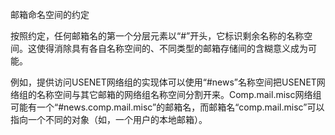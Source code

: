 
邮箱命名空间的约定

按照约定，任何邮箱名的第一个分层元素以“#”开头，它标识剩余名称的名称空间。这使得消除具有各自名称空间的、不同类型的邮箱存储间的含糊意义成为可能。

例如，提供访问USENET网络组的实现体可以使用“#news”名称空间把USENET网络组的名称空间与其它邮箱的网络组名称空间分割开来。Comp.mail.misc网络组可能有一个“#news.comp.mail.misc”的邮箱名，而邮箱名“comp.mail.misc”可以指向一个不同的对象（如，一个用户的本地邮箱）。